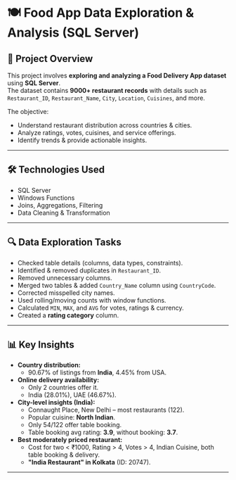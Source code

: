 # 🍽 Food App Data Exploration & Analysis (SQL Server)

## 📌 Project Overview
This project involves **exploring and analyzing a Food Delivery App dataset** using **SQL Server**.  
The dataset contains **9000+ restaurant records** with details such as `Restaurant_ID`, `Restaurant_Name`, `City`, `Location`, `Cuisines`, and more.

The objective:
- Understand restaurant distribution across countries & cities.
- Analyze ratings, votes, cuisines, and service offerings.
- Identify trends & provide actionable insights.

---

## 🛠 Technologies Used
- SQL Server
- Windows Functions
- Joins, Aggregations, Filtering
- Data Cleaning & Transformation

---

## 🔍 Data Exploration Tasks
- Checked table details (columns, data types, constraints).
- Identified & removed duplicates in `Restaurant_ID`.
- Removed unnecessary columns.
- Merged two tables & added `Country_Name` column using `CountryCode`.
- Corrected misspelled city names.
- Used rolling/moving counts with window functions.
- Calculated `MIN`, `MAX`, and `AVG` for votes, ratings & currency.
- Created a **rating category** column.

---

## 📊 Key Insights
- **Country distribution:**
  - 90.67% of listings from **India**, 4.45% from USA.
- **Online delivery availability:**
  - Only 2 countries offer it.
  - India (28.01%), UAE (46.67%).
- **City-level insights (India):**
  - Connaught Place, New Delhi – most restaurants (122).
  - Popular cuisine: **North Indian**.
  - Only 54/122 offer table booking.
  - Table booking avg rating: **3.9**, without booking: **3.7**.
- **Best moderately priced restaurant:**
  - Cost for two < ₹1000, Rating > 4, Votes > 4, Indian Cuisine, both table booking & delivery.
  - **"India Restaurant" in Kolkata** (ID: 20747).

---
